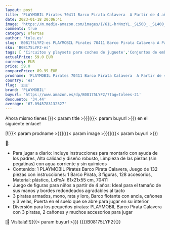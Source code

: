 ```yaml
---
layout: post
title: 'PLAYMOBIL Pirates 70411 Barco Pirata Calavera  A Partir de 4 años'
date: 2023-01-18 20:06:41
image: 'https://m.media-amazon.com/images/I/61L-hrNnzYL._SL500_._SL400_.jpg'
comments: true
category: ofertas
author: 'tole.es'
slug: 'B08175LYF2-es PLAYMOBIL Pirates 70411 Barco Pirata Calavera A Partir de...'
sku: 'B08175LYF2-es'
tags: [ 'Circuitos y playsets para coches de juguete','Conjuntos de embarcaciones para niños','Juguetes','Juguetes y juegos','Vehículos de juguete para niños','playmobil','🇪🇸', ]
actualPrice: 59.0 EUR
currency: EUR
price: 59.0
comparePrice: 89.99 EUR
prodname: 'PLAYMOBIL Pirates 70411 Barco Pirata Calavera  A Partir de 4 años'
country: 'es'
flag: '🇪🇸'
brand: 'PLAYMOBIL'
buyurl: 'https://www.amazon.es/dp/B08175LYF2/?tag=tolees-21'
descuento: '34.44'
average: '67.0945783132527'
---
```


Ahora mismo tienes [{{< param title >}}]({{< param buyurl >}}) en el siguiente enlace!

[![{{< param prodname >}}]({{< param image >}})]({{< param buyurl >}})

🔎:

- Para jugar a diario: Incluye instrucciones para montarlo con ayuda de los padres, Alta calidad y diseño robusto, Limpieza de las piezas (sin pegatinas) con agua corriente y sin químicos
- Contenido: 1 PLAYMOBIL Pirates Barco Pirata Calavera, Juego de 132 piezas con instrucciones: 1 Barco Pirata, 3 figuras, 128 accesorios, Material: plástico, LxPxA: 61x21x55 cm, 70411
- Juego de figuras para niños a partir de 4 años: Ideal para el tamaño de sus manos y bordes redondeados agradables al tacto
- 3 piratas armados, mono, rata y loro, Barco flotante con ancla, cañones y 3 velas, Puerta en el suelo que se abre para jugar en su interior
- Diversión para los pequeños piratas: PLAYMOBIL Barco Pirata Calavera con 3 piratas, 2 cañones y muchos accesorios para jugar

[🛒 Visítala!!!]({{< param buyurl >}})
{{<world>}}B08175LYF2{{</world>}}
